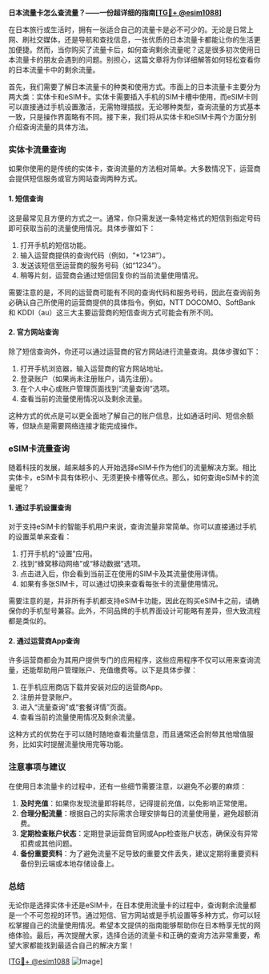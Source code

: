 **日本流量卡怎么查流量？——一份超详细的指南[[TG💪+ @esim1088](https://t.me/s/esim1088)]**

在日本旅行或生活时，拥有一张适合自己的流量卡是必不可少的。无论是日常上网、刷社交媒体，还是导航和查找信息，一张优质的日本流量卡都能让你的生活更加便捷。然而，当你购买了流量卡后，如何查询剩余流量呢？这是很多初次使用日本流量卡的朋友会遇到的问题。别担心，这篇文章将为你详细解答如何轻松查看你的日本流量卡中的剩余流量。

首先，我们需要了解日本流量卡的种类和使用方式。市面上的日本流量卡主要分为两大类：实体卡和eSIM卡。实体卡需要插入手机的SIM卡槽中使用，而eSIM卡则可以直接通过手机设置激活，无需物理插拔。无论哪种类型，查询流量的方式基本一致，只是操作界面略有不同。接下来，我们将从实体卡和eSIM卡两个方面分别介绍查询流量的具体方法。

### 实体卡流量查询

如果你使用的是传统的实体卡，查询流量的方法相对简单。大多数情况下，运营商会提供短信服务或官方网站查询两种方式。

#### 1. 短信查询

这是最常见且方便的方式之一。通常，你只需发送一条特定格式的短信到指定号码即可获取当前的流量使用情况。具体步骤如下：

1. 打开手机的短信功能。
2. 输入运营商提供的查询代码（例如，“*123#”）。
3. 发送该短信至运营商的服务号码（如“1234”）。
4. 稍等片刻，运营商会通过短信回复你的当前流量使用情况。

需要注意的是，不同的运营商可能有不同的查询代码和服务号码，因此在查询前务必确认自己所使用的运营商提供的具体指令。例如，NTT DOCOMO、SoftBank 和 KDDI（au）这三大主要运营商的短信查询方式可能会有所不同。

#### 2. 官方网站查询

除了短信查询外，你还可以通过运营商的官方网站进行流量查询。具体步骤如下：

1. 打开手机浏览器，输入运营商的官方网站地址。
2. 登录账户（如果尚未注册账户，请先注册）。
3. 在个人中心或账户管理页面找到“流量查询”选项。
4. 查看当前的流量使用情况以及剩余流量。

这种方式的优点是可以更全面地了解自己的账户信息，比如通话时间、短信余额等，但缺点是需要网络连接才能完成操作。

### eSIM卡流量查询

随着科技的发展，越来越多的人开始选择eSIM卡作为他们的流量解决方案。相比实体卡，eSIM卡具有体积小、无须更换卡槽等优点。那么，如何查询eSIM卡的流量呢？

#### 1. 通过手机设置查询

对于支持eSIM卡的智能手机用户来说，查询流量非常简单。你可以直接通过手机的设置菜单来查看：

1. 打开手机的“设置”应用。
2. 找到“蜂窝移动网络”或“移动数据”选项。
3. 点击进入后，你会看到当前正在使用的SIM卡及其流量使用详情。
4. 如果有多张SIM卡，可以通过切换来查看每张卡的流量使用情况。

需要注意的是，并非所有手机都支持eSIM卡功能，因此在购买eSIM卡之前，请确保你的手机型号兼容。此外，不同品牌的手机界面设计可能略有差异，但大致流程都是类似的。

#### 2. 通过运营商App查询

许多运营商都会为其用户提供专门的应用程序，这些应用程序不仅可以用来查询流量，还能帮助用户管理账户、充值缴费等。以下是具体步骤：

1. 在手机应用商店下载并安装对应的运营商App。
2. 注册并登录账户。
3. 进入“流量查询”或“套餐详情”页面。
4. 查看当前的流量使用情况及剩余流量。

这种方式的优势在于可以随时随地查看流量信息，而且通常还会附带其他增值服务，比如实时提醒流量快用完等功能。

### 注意事项与建议

在使用日本流量卡的过程中，还有一些细节需要注意，以避免不必要的麻烦：

1. **及时充值**：如果你发现流量即将耗尽，记得提前充值，以免影响正常使用。
2. **合理分配流量**：根据自己的实际需求合理安排每日的流量使用量，避免超额消费。
3. **定期检查账户状态**：定期登录运营商官网或App检查账户状态，确保没有异常扣费或其他问题。
4. **备份重要资料**：为了避免流量不足导致的重要文件丢失，建议定期将重要资料备份到云端或本地存储设备上。

### 总结

无论你是选择实体卡还是eSIM卡，在日本使用流量卡的过程中，查询剩余流量都是一个不可忽视的环节。通过短信、官方网站或是手机设置等多种方式，你可以轻松掌握自己的流量使用情况。希望本文提供的指南能够帮助你在日本畅享无忧的网络体验。最后，再次提醒大家，选择合适的流量卡和正确的查询方法非常重要，希望大家都能找到最适合自己的解决方案！

[[TG💪+ @esim1088](https://t.me/s/esim1088) ![Image](https://i.postimg.cc/4NQfJmqS/Snipaste-2025-05-13-00-14-12.png)]